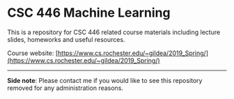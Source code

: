 # CSC 446 Machine Learning

This is a repository for CSC 446 related course materials including lecture slides, homeworks and useful resources. 

Course website: [https://www.cs.rochester.edu/~gildea/2019_Spring/](https://www.cs.rochester.edu/~gildea/2019_Spring/)

---
**Side note**: Please contact me if you would like to see this repository removed for any administration reasons.
